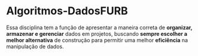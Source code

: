 # Algoritmos-DadosFURB
Essa disciplina tem a função de apresentar a maneira correta de **organizar, armazenar e gerenciar** dados em projetos, buscando **sempre escolher a melhor alternativa** de construção para permitir uma melhor **eficiência** na manipulação de dados.

